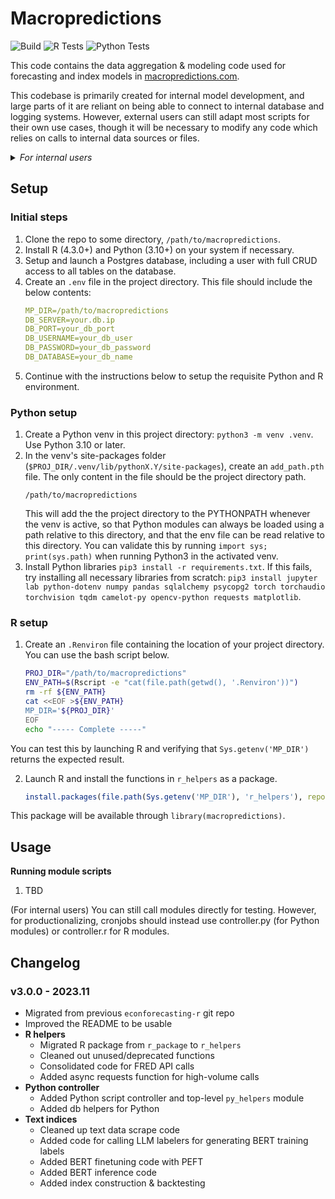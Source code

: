 
# Macropredictions
![Build](https://img.shields.io/badge/lifecycle-experimental-orange)
![R Tests](https://img.shields.io/badge/testthat-100%25-brightgreen)
![Python Tests](https://img.shields.io/badge/pytest-100%25-brightgreen)

This code contains the data aggregation & modeling code used for forecasting and index models in [macropredictions.com](macropredictions.com).

This codebase is primarily created for internal model development, and large parts of it are reliant on being able to connect to internal database and logging systems. However, external users can still adapt most scripts for their own use cases, though it will be necessary to modify any code which relies on calls to internal data sources or files.

<details>
<summary><i>For internal users</i></summary>
Please see the wiki pages on [server maintenance](https://wiki.macropredictions.com/books/system-overview/page/server-administration) to setup your dev environment and access GUI interfaces. See [data flow structure](https://wiki.macropredictions.com/books/system-overview/page/data-flow-structure) to understand the data flow between models and data stores.
</details>



## Setup
### Initial steps
1. Clone the repo to some directory, `/path/to/macropredictions`.
2. Install R (4.3.0+) and Python (3.10+) on your system if necessary.
3. Setup and launch a Postgres database, including a user with full CRUD access to all tables on the database. 
4. Create an `.env` file in the project directory. This file should include the below contents: 
	```yaml
	MP_DIR=/path/to/macropredictions
	DB_SERVER=your.db.ip
	DB_PORT=your_db_port
	DB_USERNAME=your_db_user
	DB_PASSWORD=your_db_password
	DB_DATABASE=your_db_name
	```
5. Continue with the instructions below to setup the requisite Python and R environment.

### Python setup
1. Create a Python venv in this project directory: `python3 -m venv .venv`. Use Python 3.10 or later.
2. In the venv's site-packages folder (`$PROJ_DIR/.venv/lib/pythonX.Y/site-packages`), create an `add_path.pth` file. The only content in the file should be the project directory path.
	```
	/path/to/macropredictions
	```
	This will add the the project directory to the PYTHONPATH whenever the venv is active, so that Python modules can always be loaded using a path relative to this directory, and that the env file can be read relative to this directory. You can validate this by running `import sys; print(sys.path)` when running Python3 in the activated venv.
3. Install Python libraries `pip3 install -r requirements.txt`. If this fails, try installing all necessary libraries from scratch: `pip3 install jupyter lab python-dotenv numpy pandas sqlalchemy psycopg2 torch torchaudio torchvision tqdm camelot-py opencv-python requests matplotlib`.

### R setup
1. Create an `.Renviron` file containing the location of your project directory. You can use the bash script below.
	```bash
	PROJ_DIR="/path/to/macropredictions"
	ENV_PATH=$(Rscript -e "cat(file.path(getwd(), '.Renviron'))")
	rm -rf ${ENV_PATH}
	cat <<EOF >${ENV_PATH}
	MP_DIR='${PROJ_DIR}'
	EOF
	echo "----- Complete -----"
	```
You can test this by launching R and verifying that `Sys.getenv('MP_DIR')` returns the expected result.

2. Launch R and install the functions in `r_helpers` as a package. 
	```R
	install.packages(file.path(Sys.getenv('MP_DIR'), 'r_helpers'), repos = NULL, type = 'source')
	```
This package will be available through `library(macropredictions)`.


## Usage
**Running module scripts**
1. TBD

(For internal users) You can still call modules directly for testing. However, for productionalizing, cronjobs should instead use controller.py (for Python modules) or controller.r for R modules.


## Changelog
### v3.0.0 - 2023.11
- Migrated from previous `econforecasting-r` git repo
- Improved the README to be usable
- **R helpers**
    - Migrated R package from `r_package` to `r_helpers`
    - Cleaned out unused/deprecated functions
    - Consolidated code for FRED API calls
    - Added async requests function for high-volume calls
- **Python controller**
    - Added Python script controller and top-level `py_helpers` module
    - Added db helpers for Python
- **Text indices**
    - Cleaned up text data scrape code
    - Added code for calling LLM labelers for generating BERT training labels
    - Added BERT finetuning code with PEFT
    - Added BERT inference code
    - Added index construction & backtesting